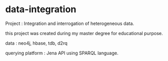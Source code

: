 data-integration
================

Project : Integration and interrogation of heterogeneous data.

this project was created during my master degree for educational purpose.

data : neo4j, hbase, tdb, d2rq

querying platform : Jena API using SPARQL language.
